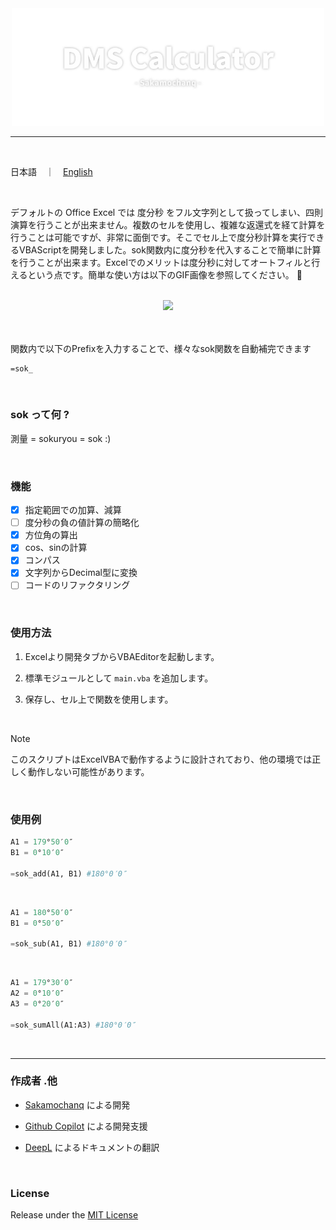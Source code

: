 <div align="center">
    <a href="#">
        <img src="./assets/DMS-Calculator-Logo.png" width="500px">
    </a>
    <br>
    <hr>
</div>

<br>

日本語　｜　[English](./docs/README-en.md)

<br>

デフォルトの Office Excel では 度分秒 をフル文字列として扱ってしまい、四則演算を行うことが出来ません。複数のセルを使用し、複雑な返還式を経て計算を行うことは可能ですが、非常に面倒です。そこでセル上で度分秒計算を実行できるVBAScriptを開発しました。sok関数内に度分秒を代入することで簡単に計算を行うことが出来ます。Excelでのメリットは度分秒に対してオートフィルと行えるという点です。簡単な使い方は以下のGIF画像を参照してください。 🌵

<br>

<div align="center">
    <a href="#">
        <img src="./assets/DMS-Calculator-Demo.gif" width="450px">
    </a>
</div>

<br>
<br>

関数内で以下のPrefixを入力することで、様々なsok関数を自動補完できます
```
=sok_
```

<br>

### sok って何 ?

測量 = sokuryou = sok :)

<br>

### 機能
- [x] 指定範囲での加算、減算
- [ ] 度分秒の負の値計算の簡略化
- [x] 方位角の算出
- [x] cos、sinの計算
- [x] コンパス
- [x] 文字列からDecimal型に変換
- [ ] コードのリファクタリング

<br>

### 使用方法

1.  Excelより開発タブからVBAEditorを起動します。

2.  標準モジュールとして `main.vba` を追加します。

3.  保存し、セル上で関数を使用します。  

<br>

> [!Note]  
> このスクリプトはExcelVBAで動作するように設計されており、他の環境では正しく動作しない可能性があります。
<br>

### 使用例

```python
A1 = 179°50′0″
B1 = 0°10′0″

=sok_add(A1, B1) #180°0′0″
```

<br>

```python
A1 = 180°50′0″
B1 = 0°50′0″

=sok_sub(A1, B1) #180°0′0″
```

<br>

```python
A1 = 179°30′0″
A2 = 0°10′0″
A3 = 0°20′0″

=sok_sumAll(A1:A3) #180°0′0″
```

<br>
<hr>

### 作成者 .他

- [Sakamochanq](https://github.com/Sakamochanq) による開発

- [Github Copilot](https://github.com/features/copilot) による開発支援

- [DeepL](https://www.deepl.com/) によるドキュメントの翻訳

<br>

### License

Release under the [MIT License](https://github.com/Sakamochanq/DMS-Calculator/blob/master/LICENSE)
